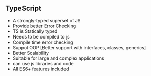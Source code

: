 ## TypeScript

- A strongly-typed superset of JS
- Provide better Error Checking
- TS is Statically typed
- Needs to be compiled to js
- Compile time error checking
- Suppot OOP [Better support with interfaces, classes, generics]
- Better Scalability
- Suitable for large and complex applications
- can use js libraries and code
- All ES6+ features included
